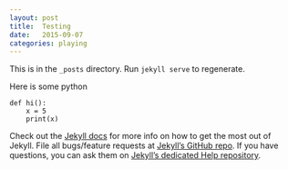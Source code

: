 ```yaml
---
layout: post
title:  Testing
date:   2015-09-07
categories: playing
---
```


This is in the `_posts` directory. Run `jekyll serve` to regenerate.

Here is some python

```python3
def hi():
    x = 5
    print(x)
```

Check out the [Jekyll docs][jekyll] for more info on how to get the most out of Jekyll. File all bugs/feature requests at [Jekyll’s GitHub repo][jekyll-gh]. If you have questions, you can ask them on [Jekyll’s dedicated Help repository][jekyll-help].

[jekyll]:      http://jekyllrb.com
[jekyll-gh]:   https://github.com/jekyll/jekyll
[jekyll-help]: https://github.com/jekyll/jekyll-help

